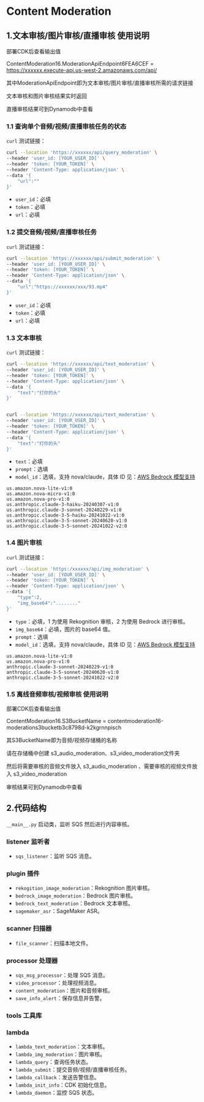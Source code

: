 # Content Moderation

## 1.文本审核/图片审核/直播审核 使用说明

部署CDK后查看输出值

ContentModeration16.ModerationApiEndpoint6FEA6CEF = https://xxxxxx.execute-api.us-west-2.amazonaws.com/api/

其中ModerationApiEndpoint即为文本审核/图片审核/直播审核所需的请求链接

文本审核和图片审核结果实时返回

直播审核结果可到Dynamodb中查看

### 1.1 查询单个音频/视频/直播审核任务的状态

`curl` 测试链接：

```bash
curl --location 'https://xxxxxx/api/query_moderation' \
--header 'user_id: [YOUR_USER_ID]' \
--header 'token: [YOUR_TOKEN]' \
--header 'Content-Type: application/json' \
--data '{
    "url":""
}'
```

- `user_id`：必填
- `token`：必填
- `url`：必填

### 1.2 提交音频/视频/直播审核任务

`curl` 测试链接：

```bash
curl --location 'https://xxxxxx/api/submit_moderation' \
--header 'user_id: [YOUR_USER_ID]' \
--header 'token: [YOUR_TOKEN]' \
--header 'Content-Type: application/json' \
--data '{
    "url":"https://xxxxxx/xxx/93.mp4"
}'
```

- `user_id`：必填
- `token`：必填
- `url`：必填

### 1.3 文本审核

`curl` 测试链接：

```bash
curl --location 'https://xxxxxx/api/text_moderation' \
--header 'user_id: [YOUR_USER_ID]' \
--header 'token: [YOUR_TOKEN]' \
--header 'Content-Type: application/json' \
--data '{
    "text":"打你的头"
}'


curl --location 'https://xxxxxx/api/text_moderation' \
--header 'user_id: [YOUR_USER_ID]' \
--header 'token: [YOUR_TOKEN]' \
--header 'Content-Type: application/json' \
--data '{
    "text":"打你的头"
}'


```

- `text`：必填
- `prompt`：选填
- `model_id`：选填，支持 nova/claude，具体 ID 见：[AWS Bedrock 模型支持](https://docs.aws.amazon.com/zh_cn/bedrock/latest/userguide/models-supported.html)

```
us.amazon.nova-lite-v1:0
us.amazon.nova-micro-v1:0	
us.amazon.nova-pro-v1:0	
us.anthropic.claude-3-haiku-20240307-v1:0	
us.anthropic.claude-3-sonnet-20240229-v1:0	
us.anthropic.claude-3-5-haiku-20241022-v1:0	
us.anthropic.claude-3-5-sonnet-20240620-v1:0
us.anthropic.claude-3-5-sonnet-20241022-v2:0	
```

### 1.4 图片审核

`curl` 测试链接：

```bash
curl --location 'https:/xxxxxx/api/img_moderation' \
--header 'user_id: [YOUR_USER_ID]' \
--header 'token: [YOUR_TOKEN]' \
--header 'Content-Type: application/json' \
--data '{
    "type":2,
    "img_base64":"........"
}'
```

- `type`：必填，1 为使用 Rekognition 审核，2 为使用 Bedrock 进行审核。
- `img_base64`：必填，图片的 base64 值。
- `prompt`：选填
- `model_id`：选填，支持 nova/claude，具体 ID 见：[AWS Bedrock 模型支持](https://docs.aws.amazon.com/zh_cn/bedrock/latest/userguide/models-supported.html)

```
us.amazon.nova-lite-v1:0
us.amazon.nova-pro-v1:0	
anthropic.claude-3-sonnet-20240229-v1:0	
anthropic.claude-3-5-sonnet-20240620-v1:0
anthropic.claude-3-5-sonnet-20241022-v2:0	
```


### 1.5 离线音频审核/视频审核 使用说明

部署CDK后查看输出值

ContentModeration16.S3BucketName = contentmoderation16-moderations3bucketb3c8798d-k2kgrnnpisch

其S3BucketName即为音频/视频存储桶的名称

请在存储桶中创建 s3_audio_moderation、s3_video_moderation文件夹

然后将需要审核的音频文件放入 s3_audio_moderation 、需要审核的视频文件放入 s3_video_moderation

审核结果可到Dynamodb中查看





## 2.代码结构

`__main__.py` 启动类，监听 SQS 然后进行内容审核。

### listener 监听者

- `sqs_listener`：监听 SQS 消息。

### plugin 插件

- `rekogition_image_moderation`：Rekognition 图片审核。
- `bedrock_image_moderation`：Bedrock 图片审核。
- `bedrock_text_moderation`：Bedrock 文本审核。
- `sagemaker_asr`：SageMaker ASR。

### scanner 扫描器

- `file_scanner`：扫描本地文件。

### processor 处理器

- `sqs_msg_processor`：处理 SQS 消息。
- `video_processor`：处理视频消息。
- `content_moderation`：图片和音频审核。
- `save_info_alert`：保存信息并告警。

### tools 工具库

### lambda

- `lambda_text_moderation`：文本审核。
- `lambda_img_moderation`：图片审核。
- `lambda_query`：查询任务状态。
- `lambda_submit`：提交音频/视频/直播审核任务。
- `lambda_callback`：发送告警信息。
- `lambda_init_info`：CDK 初始化信息。
- `lambda_daemon`：监控 SQS 状态。
